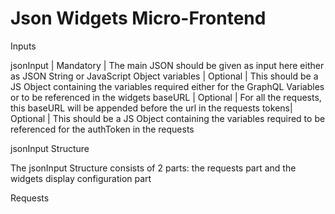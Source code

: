 # Json Widgets Micro-Frontend

Inputs

jsonInput | Mandatory | The main JSON should be given as input here either as JSON String or JavaScript Object
variables | Optional | This should be a JS Object containing the variables required either for the GraphQL Variables or to be referenced in the widgets
baseURL | Optional | For all the requests, this baseURL will be appended before the url in the requests
tokens| Optional | This should be a JS Object containing the variables required to be referenced for the authToken in the requests

jsonInput Structure

The jsonInput Structure consists of 2 parts: the requests part and the widgets display configuration part

Requests
